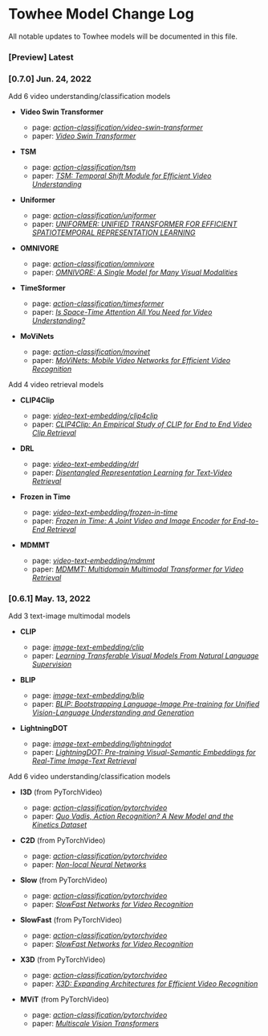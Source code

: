 # Towhee Model Change Log

All notable updates to Towhee models will be documented in this file.



### [Preview]  Latest





### [0.7.0]  Jun. 24, 2022

Add 6 video understanding/classification models

* **Video Swin Transformer**
  * page: [*action-classification/video-swin-transformer*](https://towhee.io/action-classification/video-swin-transformer)
  * paper: [*Video Swin Transformer*](https://arxiv.org/pdf/2106.13230v1.pdf)

* **TSM**
  * page: [*action-classification/tsm*](https://towhee.io/action-classification/tsm)
  * paper: [*TSM: Temporal Shift Module for Efficient Video Understanding*](https://arxiv.org/pdf/1811.08383v3.pdf)

* **Uniformer** 
  * page: [*action-classification/uniformer*](https://towhee.io/action-classification/uniformer)
  * paper: [*UNIFORMER: UNIFIED TRANSFORMER FOR EFFICIENT SPATIOTEMPORAL REPRESENTATION LEARNING*](https://arxiv.org/pdf/2201.04676v3.pdf)

* **OMNIVORE** 
  * page: [*action-classification/omnivore*](https://towhee.io/action-classification/omnivore)
  * paper: [*OMNIVORE: A Single Model for Many Visual Modalities*](https://arxiv.org/pdf/2201.08377.pdf)

* **TimeSformer** 
  * page: [*action-classification/timesformer*](https://towhee.io/action-classification/timesformer)
  * paper: [*Is Space-Time Attention All You Need for Video Understanding?*](https://arxiv.org/pdf/2102.05095.pdf)

* **MoViNets** 
  * page: [*action-classification/movinet*](https://towhee.io/action-classification/movinet)
  * paper: [*MoViNets: Mobile Video Networks for Efficient Video Recognition*](https://arxiv.org/pdf/2103.11511.pdf)

Add 4 video retrieval models

* **CLIP4Clip** 
  * page: [*video-text-embedding/clip4clip*](https://towhee.io/video-text-embedding/clip4clip)
  * paper: [*CLIP4Clip: An Empirical Study of CLIP for End to End Video Clip Retrieval*](https://arxiv.org/pdf/2104.08860.pdf)

* **DRL** 
  * page: [*video-text-embedding/drl*](https://towhee.io/video-text-embedding/drl)
  * paper: [*Disentangled Representation Learning for Text-Video Retrieval*](https://arxiv.org/pdf/2203.07111.pdf)

* **Frozen in Time** 
  * page: [*video-text-embedding/frozen-in-time*](https://towhee.io/video-text-embedding/frozen-in-time)
  * paper: [*Frozen in Time: A Joint Video and Image Encoder for End-to-End Retrieval*](https://arxiv.org/pdf/2104.00650.pdf)

* **MDMMT** 
  * page: [*video-text-embedding/mdmmt*](https://towhee.io/video-text-embedding/mdmmt)
  * paper: [*MDMMT: Multidomain Multimodal Transformer for Video Retrieval*](https://arxiv.org/pdf/2103.10699.pdf)

### [0.6.1]  May. 13, 2022

Add 3 text-image multimodal models

* **CLIP**
  * page: [*image-text-embedding/clip*](https://towhee.io/image-text-embedding/clip)
  * paper: [*Learning Transferable Visual Models From Natural Language Supervision*](https://arxiv.org/pdf/2103.00020.pdf)

* **BLIP**
  * page: [*image-text-embedding/blip*](https://towhee.io/image-text-embedding/blip)
  * paper: [*BLIP: Bootstrapping Language-Image Pre-training for Unified Vision-Language Understanding and Generation*](https://arxiv.org/pdf/2201.12086.pdf)

* **LightningDOT**
  * page: [*image-text-embedding/lightningdot*](https://towhee.io/image-text-embedding/lightningdot)
  * paper: [*LightningDOT: Pre-training Visual-Semantic Embeddings for Real-Time Image-Text Retrieval*](https://arxiv.org/pdf/2103.08784.pdf)

Add 6 video understanding/classification models

* **I3D** (from PyTorchVideo)
  * page: [*action-classification/pytorchvideo*](https://towhee.io/action-classification/pytorchvideo)
  * paper: [*Quo Vadis, Action Recognition? A New Model and the Kinetics Dataset*](https://arxiv.org/pdf/1705.07750.pdf)

* **C2D** (from PyTorchVideo)
  * page: [*action-classification/pytorchvideo*](https://towhee.io/action-classification/pytorchvideo)
  * paper: [*Non-local Neural Networks*](https://arxiv.org/pdf/1711.07971.pdf)

* **Slow** (from PyTorchVideo)
  * page: [*action-classification/pytorchvideo*](https://towhee.io/action-classification/pytorchvideo)
  * paper: [*SlowFast Networks for Video Recognition*](https://arxiv.org/pdf/1812.03982.pdf)

* **SlowFast** (from PyTorchVideo)
  * page: [*action-classification/pytorchvideo*](https://towhee.io/action-classification/pytorchvideo)
  * paper: [*SlowFast Networks for Video Recognition*](https://arxiv.org/pdf/1812.03982.pdf)

* **X3D** (from PyTorchVideo)
  * page: [*action-classification/pytorchvideo*](https://towhee.io/action-classification/pytorchvideo)
  * paper: [*X3D: Expanding Architectures for Efficient Video Recognition*](https://arxiv.org/pdf/2004.04730.pdf)

* **MViT** (from PyTorchVideo)
  * page: [*action-classification/pytorchvideo*](https://towhee.io/action-classification/pytorchvideo)
  * paper: [*Multiscale Vision Transformers*](https://arxiv.org/pdf/2104.11227.pdf)